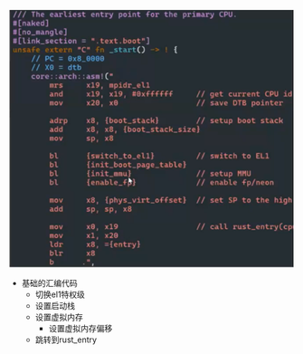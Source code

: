 ![](asserts/Pasted%20image%2020250707152315.png)
- 基础的汇编代码
	- 切换el1特权级
	-  设置启动栈
	- 设置虚拟内存
		- 设置虚拟内存偏移
	- 跳转到rust_entry